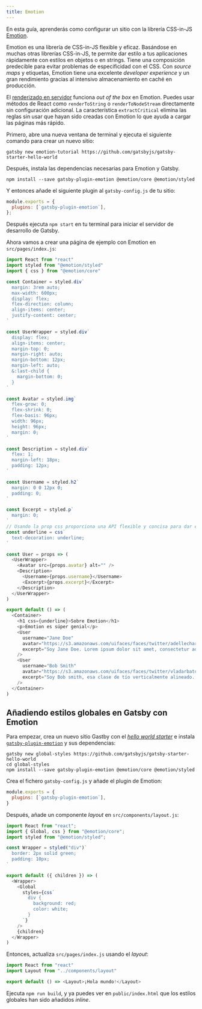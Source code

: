 ```yaml
---
title: Emotion
---
```


En esta guía, aprenderás como configurar un sitio con la librería CSS-in-JS [Emotion](https://emotion.sh).

Emotion es una librería de CSS-in-JS flexible y eficaz. Basándose en muchas otras librerías CSS-in-JS, te permite dar estilo a tus aplicaciones rápidamente con estilos en objetos o en strings. Tiene una composición predecible para evitar problemas de especificidad con el CSS. Con _source maps_ y etiquetas, Emotion tiene una excelente _developer experience_ y un gran rendimiento gracias al intensivo almacenamiento en caché en producción.

El [renderizado en servidor](https://emotion.sh/docs/ssr) funciona _out of the box_ en Emotion. Puedes usar métodos de React como `renderToString` o `renderToNodeStream` directamente sin configuración adicional. La característica `extractCritical` elimina las reglas sin usar que hayan sido creadas con Emotion lo que ayuda a cargar las páginas más rápido.

Primero, abre una nueva ventana de terminal y ejecuta el siguiente comando para crear un nuevo sitio:

```shell
gatsby new emotion-tutorial https://github.com/gatsbyjs/gatsby-starter-hello-world
```

Después, instala las dependencias necesarias para Emotion y Gatsby.

```shell
npm install --save gatsby-plugin-emotion @emotion/core @emotion/styled
```

Y entonces añade el siguiente plugin al `gatsby-config.js` de tu sitio:

```javascript:title=gatsby-config.js
module.exports = {
  plugins: [`gatsby-plugin-emotion`],
};
```

Después ejecuta `npm start` en tu terminal para iniciar el servidor de desarrollo de Gatsby.

Ahora vamos a crear una página de ejemplo con Emotion en `src/pages/index.js`:

```jsx:title=src/pages/index.js
import React from "react"
import styled from "@emotion/styled"
import { css } from "@emotion/core"

const Container = styled.div`
  margin: 3rem auto;
  max-width: 600px;
  display: flex;
  flex-direction: column;
  align-items: center;
  justify-content: center;
`

const UserWrapper = styled.div`
  display: flex;
  align-items: center;
  margin-top: 0;
  margin-right: auto;
  margin-bottom: 12px;
  margin-left: auto;
  &:last-child {
    margin-bottom: 0;
  }
`

const Avatar = styled.img`
  flex-grow: 0;
  flex-shrink: 0;
  flex-basis: 96px;
  width: 96px;
  height: 96px;
  margin: 0;
`

const Description = styled.div`
  flex: 1;
  margin-left: 18px;
  padding: 12px;
`

const Username = styled.h2`
  margin: 0 0 12px 0;
  padding: 0;
`

const Excerpt = styled.p`
  margin: 0;
`
// Usando la prop css proporciona una API flexible y concisa para dar estilo a tus componentes //
const underline = css`
  text-decoration: underline;
`

const User = props => (
  <UserWrapper>
    <Avatar src={props.avatar} alt="" />
    <Description>
      <Username>{props.username}</Username>
      <Excerpt>{props.excerpt}</Excerpt>
    </Description>
  </UserWrapper>
)

export default () => (
  <Container>
    <h1 css={underline}>Sobre Emotion</h1>
    <p>Emotion es súper genial</p>
    <User
      username="Jane Doe"
      avatar="https://s3.amazonaws.com/uifaces/faces/twitter/adellecharles/128.jpg"
      excerpt="Soy Jane Doe. Lorem ipsum dolor sit amet, consectetur adipisicing elit."
    />
    <User
      username="Bob Smith"
      avatar="https://s3.amazonaws.com/uifaces/faces/twitter/vladarbatov/128.jpg"
      excerpt="Soy Bob smith, esa clase de tío verticalmente alineado. Lorem ipsum dolor sit amet, consectetur adipisicing elit."
    />
  </Container>
)
```

## Añadiendo estilos globales en Gatsby con Emotion

Para empezar, crea un nuevo sitio Gastby con el [_hello world starter_](https://github.com/gatsbyjs/gatsby-starter-hello-world) e instala [`gatsby-plugin-emotion`](/packages/gatsby-plugin-emotion/) y sus dependencias:

```shell
gatsby new global-styles https://github.com/gatsbyjs/gatsby-starter-hello-world
cd global-styles
npm install --save gatsby-plugin-emotion @emotion/core @emotion/styled
```

Crea el fichero `gatsby-config.js` y añade el plugin de Emotion:

```js:title=gatsby-config.js
module.exports = {
  plugins: [`gatsby-plugin-emotion`],
}
```

Después, añade un componente _layout_ en `src/components/layout.js`:

```jsx:title=src/components/layout.js
import React from "react";
import { Global, css } from "@emotion/core";
import styled from "@emotion/styled";

const Wrapper = styled("div")`
  border: 2px solid green;
  padding: 10px;
`

export default ({ children }) => (
  <Wrapper>
    <Global
      styles={css`
        div {
          background: red;
          color: white;
        }
      `}
    />
    {children}
  </Wrapper>
)
```

Entonces, actualiza `src/pages/index.js` usando el _layout_:

```jsx:title=src/pages/index.js
import React from "react"
import Layout from "../components/layout"

export default () => <Layout>¡Hola mundo!</Layout>
```

Ejecuta `npm run build`, y ya puedes ver en `public/index.html` que los estilos globales han sido añadidos _inline_.
